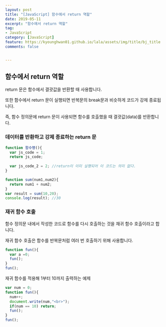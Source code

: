 ```yaml
---
layout: post
title: "[JavaScript] 함수에서 return 역할"
date: 2019-05-11
excerpt: "함수에서 return 역할"
tag:
- JavaScript
category: [JavaScript]
feature: https://kyounghwan01.github.io/lala/assets/img/title/bj_title.jpg
comments: false


---
```


##  

## 함수에서 return 역할

return 문은 함수에서 결괏값을 반환할 때 사용합니다. 

또한 함수에서 return 문이 실행되면 반복문의 break문과 비슷하게 코드가 강제 종료됩니다.

즉, 함수 정의문에 return 문이 사용되면 함수를 호출했을 때 결괏값(data)를 반환합니다.

### 데이터를 반환하고 강제 종료하는 return 문

```js
function 함수명(){
  var js_code = 1;
  return js_code;
  
  var js_code_2 = 2; //return이 이미 실행되어 이 코드는 의미 없다.
}
```

```js
function sum(num1,num2){
  return num1 + num2;
}
var result = sum(10,20);
console.log(result); //30
```

### 재귀 함수 호출

함수 정의문 내에서 작성한 코드로 함수를 다시 호출하는 것을 재귀 함수 호출이라고 합니다.

재귀 함수 호출은 함수를 반복문처럼 여러 번 호출하기 위해 사용합니다.

```js
function fun(){
  var a =0;
  fun();
}
fun();
```

재귀 함수를 적용해 1부터 10까지 출력하는 예제

```js
var num = 0;
function fun(){
  num++;
  document.write(num,"<br>");
  if(num == 10) return;
  fun();
}
fun();
```

